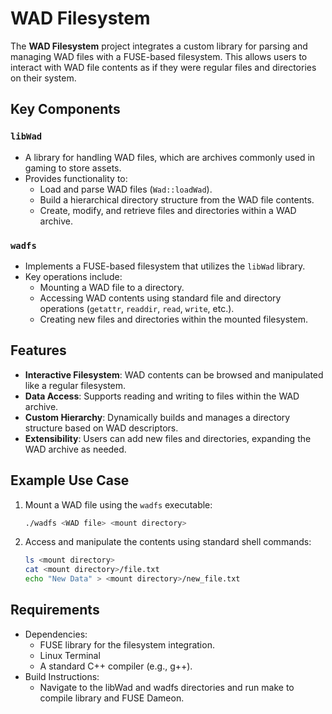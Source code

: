 # WAD Filesystem

The **WAD Filesystem** project integrates a custom library for parsing and managing WAD files with a FUSE-based filesystem. This allows users to interact with WAD file contents as if they were regular files and directories on their system.

## Key Components

### `libWad`
- A library for handling WAD files, which are archives commonly used in gaming to store assets.
- Provides functionality to:
  - Load and parse WAD files (`Wad::loadWad`).
  - Build a hierarchical directory structure from the WAD file contents.
  - Create, modify, and retrieve files and directories within a WAD archive.

### `wadfs`
- Implements a FUSE-based filesystem that utilizes the `libWad` library.
- Key operations include:
  - Mounting a WAD file to a directory.
  - Accessing WAD contents using standard file and directory operations (`getattr`, `readdir`, `read`, `write`, etc.).
  - Creating new files and directories within the mounted filesystem.

## Features
- **Interactive Filesystem**: WAD contents can be browsed and manipulated like a regular filesystem.
- **Data Access**: Supports reading and writing to files within the WAD archive.
- **Custom Hierarchy**: Dynamically builds and manages a directory structure based on WAD descriptors.
- **Extensibility**: Users can add new files and directories, expanding the WAD archive as needed.

## Example Use Case

1. Mount a WAD file using the `wadfs` executable:
   ```bash
   ./wadfs <WAD file> <mount directory>
2. Access and manipulate the contents using standard shell commands:
   ```bash
   ls <mount directory>
   cat <mount directory>/file.txt
   echo "New Data" > <mount directory>/new_file.txt

## Requirements
- Dependencies:
  - FUSE library for the filesystem integration.
  - Linux Terminal
  - A standard C++ compiler (e.g., g++).
- Build Instructions:
  - Navigate to the libWad and wadfs directories and run make to compile library and FUSE Dameon.
